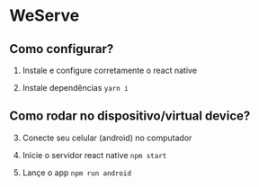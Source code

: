 # WeServe

## Como configurar?

1. Instale e configure corretamente o react native

2. Instale dependências `yarn i`

## Como rodar no dispositivo/virtual device?

3. Conecte seu celular (android) no computador

4. Inicie o servidor react native `npm start`

5. Lançe o app `npm run android`